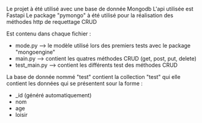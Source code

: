 Le projet à été utilisé avec une base de donnée Mongodb
L'api utilisée est Fastapi
Le package "pymongo" à été utilisé pour la réalisation des méthodes http de requettage CRUD

Est contenu dans chaque fichier :
  - mode.py --> le modèle utilisé lors des premiers tests avec le package "mongoengine"
  - main.py --> contient les quatres méthodes CRUD (get, post, put, delete)
  - test_main.py --> contient les différents test des méthodes CRUD

La base de donnée nommé "test" contient la collection "test" qui elle contient les données qui se présentent sour la forme :
 - _id (généré automatiquement)
 - nom
 - age
 - loisir
